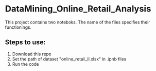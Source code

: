 # DataMining_Online_Retail_Analysis
This project contains two noteboks. The name of the files specifies their functionings. 

## Steps to use:
1. Download this repo
2. Set the path of dataset "online_retail_II.xlsx" in .ipnb files
3. Run the code
